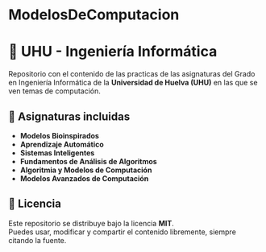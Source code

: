 # ModelosDeComputacion
# 📘 UHU - Ingeniería Informática

Repositorio con el contenido de las practicas de las asignaturas del Grado en Ingeniería Informática de la **Universidad de Huelva (UHU)** en las que se ven temas de computación.  

## 📂 Asignaturas incluidas

- **Modelos Bioinspirados**
- **Aprendizaje Automático**
- **Sistemas Inteligentes**
- **Fundamentos de Análisis de Algoritmos**
- **Algoritmia y Modelos de Computación**
- **Modelos Avanzados de Computación**

## 📜 Licencia

Este repositorio se distribuye bajo la licencia **MIT**.  
Puedes usar, modificar y compartir el contenido libremente, siempre citando la fuente.  
